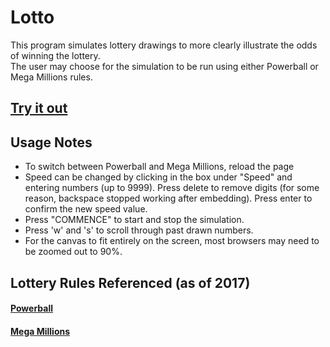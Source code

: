 # Lotto

This program simulates lottery drawings to more clearly illustrate the odds of winning the lottery. \
The user may choose for the simulation to be run using either Powerball or Mega Millions rules.

## [Try it out](http://people.ucsc.edu/~engor/Lotto/Lotto.html/)

## Usage Notes
* To switch between Powerball and Mega Millions, reload the page
* Speed can be changed by clicking in the box under "Speed" and entering numbers (up to 9999). Press delete to remove digits (for some reason, backspace stopped working after embedding). Press enter to confirm the new speed value.
* Press "COMMENCE" to start and stop the simulation.
* Press 'w' and 's' to scroll through past drawn numbers.
* For the canvas to fit entirely on the screen, most browsers may need to be zoomed out to 90%.

## Lottery Rules Referenced (as of 2017)
#### [Powerball](https://www.powerball.com/games/home)
#### [Mega Millions](https://www.megamillions.com/how-to-play)
